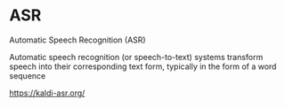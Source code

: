 # ASR
Automatic Speech Recognition (ASR)

Automatic speech recognition (or speech-to-text) systems
transform speech into their corresponding text form,
typically in the form of a word sequence

https://kaldi-asr.org/
